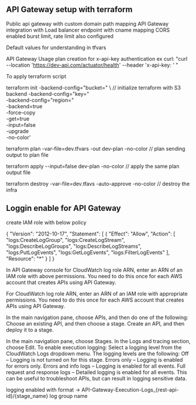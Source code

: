 ## API Gateway setup with terraform 

Public api gateway with custom domain path mapping
API Gateway integration with Load balancer endpoint with cname mapping
CORS enabled
burst limit, rate limit also configured

Default values for understanding in tfvars


API Gateway Usage plan creation for x-api-key authentication ex curl:  "curl --location 'https://dev-api.com/actuator/health' --header 'x-api-key: <token>' "


To apply terraform script

terraform init -backend-config="bucket=<s3 bucket name>" \                                      // initialize terraform with S3 backend
            -backend-config="key=<s3 path>" \
            -backend-config="region=<s3 bucket region>" \
            -backend=true \
            -force-copy \
            -get=true \
            -input=false \
            -upgrade \
            -no-color'

terraform plan -var-file=dev.tfvars  -out dev-plan -no-color                            // plan sending output to plan file

terraform apply --input=false dev-plan -no-color                                        // apply the same plan output file


terraform destroy -var-file=dev.tfavs -auto-approve -no-color                          // destroy the infra



## Loggin enable for API Gateway

create IAM role with below policy

{
    "Version": "2012-10-17",
    "Statement": [
        {
            "Effect": "Allow",
            "Action": [
                "logs:CreateLogGroup",
                "logs:CreateLogStream",
                "logs:DescribeLogGroups",
                "logs:DescribeLogStreams",
                "logs:PutLogEvents",
                "logs:GetLogEvents",
                "logs:FilterLogEvents"
            ],
            "Resource": "*"
        }
    ]
}


In API Gateway console for CloudWatch log role ARN, enter an ARN of an IAM role with above permissions. You need to do this once for each AWS account that creates APIs using API Gateway.

For CloudWatch log role ARN, enter an ARN of an IAM role with appropriate permissions. You need to do 
this once for each AWS account that creates APIs using API Gateway.

In the main navigation pane, choose APIs, and then do one of the following:
Choose an existing API, and then choose a stage.
Create an API, and then deploy it to a stage.

In the main navigation pane, choose Stages.
In the Logs and tracing section, choose Edit.
To enable execution logging:
Select a logging level from the CloudWatch Logs dropdown menu. The logging levels are the following:
Off – Logging is not turned on for this stage.
Errors only – Logging is enabled for errors only.
Errors and info logs – Logging is enabled for all events.
Full request and response logs – Detailed logging is enabled for all events. This can be useful to troubleshoot APIs, but can result in logging sensitive data.

logging enabled with format -> API-Gateway-Execution-Logs_{rest-api-id}/{stage_name} log group name

